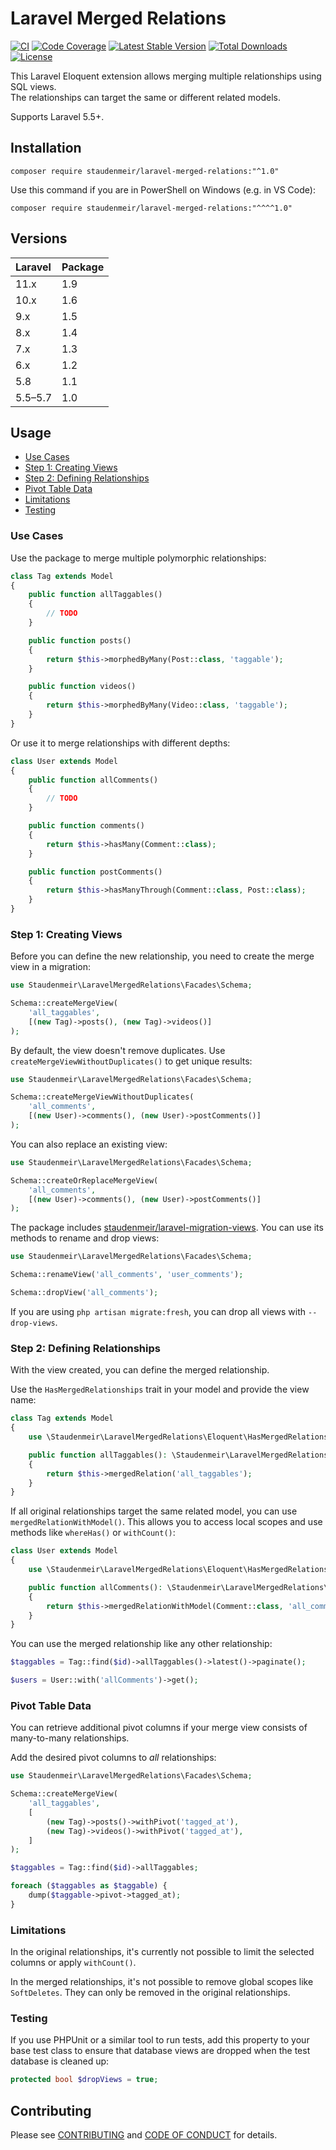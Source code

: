 # Laravel Merged Relations

[![CI](https://github.com/staudenmeir/laravel-merged-relations/actions/workflows/ci.yml/badge.svg)](https://github.com/staudenmeir/laravel-merged-relations/actions/workflows/ci.yml?query=branch%3Amain)
[![Code Coverage](https://codecov.io/gh/staudenmeir/laravel-merged-relations/graph/badge.svg?token=ZRYGD44QVX)](https://codecov.io/gh/staudenmeir/laravel-merged-relations)
[![Latest Stable Version](https://poser.pugx.org/staudenmeir/laravel-merged-relations/v/stable)](https://packagist.org/packages/staudenmeir/laravel-merged-relations)
[![Total Downloads](https://poser.pugx.org/staudenmeir/laravel-merged-relations/downloads)](https://packagist.org/packages/staudenmeir/laravel-merged-relations/stats)
[![License](https://poser.pugx.org/staudenmeir/laravel-merged-relations/license)](https://github.com/staudenmeir/laravel-merged-relations/blob/main/LICENSE)

This Laravel Eloquent extension allows merging multiple relationships using SQL views.  
The relationships can target the same or different related models.

Supports Laravel 5.5+.

## Installation

    composer require staudenmeir/laravel-merged-relations:"^1.0"

Use this command if you are in PowerShell on Windows (e.g. in VS Code):

    composer require staudenmeir/laravel-merged-relations:"^^^^1.0"

## Versions

| Laravel | Package |
|:--------|:--------|
| 11.x    | 1.9     |
| 10.x    | 1.6     |
| 9.x     | 1.5     |
| 8.x     | 1.4     |
| 7.x     | 1.3     |
| 6.x     | 1.2     |
| 5.8     | 1.1     |
| 5.5–5.7 | 1.0     |

## Usage

- [Use Cases](#use-cases)
- [Step 1: Creating Views](#step-1-creating-views)
- [Step 2: Defining Relationships](#step-2-defining-relationships)
- [Pivot Table Data](#pivot-table-data)
- [Limitations](#limitations)
- [Testing](#testing)

### Use Cases

Use the package to merge multiple polymorphic relationships:

```php
class Tag extends Model
{
    public function allTaggables()
    {
        // TODO
    }

    public function posts()
    {
        return $this->morphedByMany(Post::class, 'taggable');
    }

    public function videos()
    {
        return $this->morphedByMany(Video::class, 'taggable');
    }
}
```

Or use it to merge relationships with different depths:

```php
class User extends Model
{
    public function allComments()
    {
        // TODO
    }

    public function comments()
    {
        return $this->hasMany(Comment::class);
    }

    public function postComments()
    {
        return $this->hasManyThrough(Comment::class, Post::class);
    }
}
```

### Step 1: Creating Views

Before you can define the new relationship, you need to create the merge view in a migration:

```php
use Staudenmeir\LaravelMergedRelations\Facades\Schema;

Schema::createMergeView(
    'all_taggables',
    [(new Tag)->posts(), (new Tag)->videos()]
);
```

By default, the view doesn't remove duplicates. Use `createMergeViewWithoutDuplicates()` to get unique results:

```php
use Staudenmeir\LaravelMergedRelations\Facades\Schema;

Schema::createMergeViewWithoutDuplicates(
    'all_comments',
    [(new User)->comments(), (new User)->postComments()]
);
```

You can also replace an existing view:

```php
use Staudenmeir\LaravelMergedRelations\Facades\Schema;

Schema::createOrReplaceMergeView(
    'all_comments',
    [(new User)->comments(), (new User)->postComments()]
);
```

The package includes [staudenmeir/laravel-migration-views](https://github.com/staudenmeir/laravel-migration-views). You
can use its methods to rename and drop views:

```php
use Staudenmeir\LaravelMergedRelations\Facades\Schema;

Schema::renameView('all_comments', 'user_comments');

Schema::dropView('all_comments');
```

If you are using `php artisan migrate:fresh`, you can drop all views with `--drop-views`.

### Step 2: Defining Relationships

With the view created, you can define the merged relationship.

Use the `HasMergedRelationships` trait in your model and provide the view name:

```php
class Tag extends Model
{
    use \Staudenmeir\LaravelMergedRelations\Eloquent\HasMergedRelationships;

    public function allTaggables(): \Staudenmeir\LaravelMergedRelations\Eloquent\Relations\MergedRelation
    {
        return $this->mergedRelation('all_taggables');
    }
}
```

If all original relationships target the same related model, you can use `mergedRelationWithModel()`. This allows you to
access local scopes and use methods like `whereHas()` or `withCount()`:

```php
class User extends Model
{
    use \Staudenmeir\LaravelMergedRelations\Eloquent\HasMergedRelationships;

    public function allComments(): \Staudenmeir\LaravelMergedRelations\Eloquent\Relations\MergedRelation
    {
        return $this->mergedRelationWithModel(Comment::class, 'all_comments');
    }
}
```

You can use the merged relationship like any other relationship:

```php
$taggables = Tag::find($id)->allTaggables()->latest()->paginate();

$users = User::with('allComments')->get();
```

### Pivot Table Data

You can retrieve additional pivot columns if your merge view consists of many-to-many relationships.

Add the desired pivot columns to _all_ relationships:

```php
use Staudenmeir\LaravelMergedRelations\Facades\Schema;

Schema::createMergeView(
    'all_taggables',
    [
        (new Tag)->posts()->withPivot('tagged_at'),
        (new Tag)->videos()->withPivot('tagged_at'),
    ]
);

$taggables = Tag::find($id)->allTaggables;

foreach ($taggables as $taggable) {
    dump($taggable->pivot->tagged_at);
}
```

### Limitations

In the original relationships, it's currently not possible to limit the selected columns or apply `withCount()`.

In the merged relationships, it's not possible to remove global scopes like `SoftDeletes`. They can only be removed in
the original relationships.

### Testing

If you use PHPUnit or a similar tool to run tests, add this property to your base test class to ensure that database
views are dropped when the test database is cleaned up:

```php
protected bool $dropViews = true;
```

## Contributing

Please see [CONTRIBUTING](.github/CONTRIBUTING.md) and [CODE OF CONDUCT](.github/CODE_OF_CONDUCT.md) for details.
